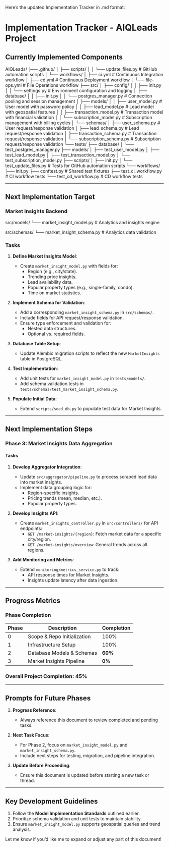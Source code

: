 Here’s the updated Implementation Tracker in .md format:

# Implementation Tracker - AIQLeads Project

## Currently Implemented Components

AIQLeads/
├── .github/
│   ├── scripts/
│   │   └── update_files.py         # GitHub automation scripts
│   └── workflows/
│       ├── ci.yml                  # Continuous Integration workflow
│       ├── cd.yml                  # Continuous Deployment workflow
│       └── file-ops.yml            # File Operations workflow
├── src/
│   ├── config/
│   │   ├── init.py
│   │   └── settings.py             # Environment configuration and logging
│   ├── database/
│   │   ├── init.py
│   │   └── postgres_manager.py     # Connection pooling and session management
│   ├── models/
│   │   ├── user_model.py           # User model with password policy
│   │   ├── lead_model.py           # Lead model with geospatial features
│   │   ├── transaction_model.py    # Transaction model with financial validation
│   │   └── subscription_model.py   # Subscription management with billing cycles
│   └── schemas/
│       ├── user_schema.py          # User request/response validation
│       ├── lead_schema.py          # Lead request/response validation
│       ├── transaction_schema.py   # Transaction request/response validation
│       └── subscription_schema.py  # Subscription request/response validation
└── tests/
├── database/
│   └── test_postgres_manager.py
├── models/
│   ├── test_user_model.py
│   ├── test_lead_model.py
│   ├── test_transaction_model.py
│   └── test_subscription_model.py
├── scripts/
│   ├── init.py
│   └── test_update_files.py    # Tests for GitHub automation scripts
└── workflows/
├── init.py
├── conftest.py             # Shared test fixtures
├── test_ci_workflow.py     # CI workflow tests
└── test_cd_workflow.py     # CD workflow tests

---

## Next Implementation Target
### Market Insights Backend

src/models/
└── market_insight_model.py         # Analytics and insights engine

src/schemas/
└── market_insight_schema.py        # Analytics data validation

### Tasks
1. **Define Market Insights Model**:
   - Create `market_insight_model.py` with fields for:
     - Region (e.g., city/state).
     - Trending price insights.
     - Lead availability data.
     - Popular property types (e.g., single-family, condo).
     - Time on market statistics.

2. **Implement Schema for Validation**:
   - Add a corresponding `market_insight_schema.py` in `src/schemas/`.
   - Include fields for API request/response validation.
   - Ensure type enforcement and validation for:
     - Nested data structures.
     - Optional vs. required fields.

3. **Database Table Setup**:
   - Update Alembic migration scripts to reflect the new `MarketInsights` table in PostgreSQL.

4. **Test Implementation**:
   - Add unit tests for `market_insight_model.py` in `tests/models/`.
   - Add schema validation tests in `tests/schemas/test_market_insight_schema.py`.

5. **Populate Initial Data**:
   - Extend `scripts/seed_db.py` to populate test data for Market Insights.

---

## Next Implementation Steps
### Phase 3: Market Insights Data Aggregation
#### Tasks
1. **Develop Aggregator Integration**:
   - Update `src/aggregator/pipeline.py` to process scraped lead data into market insights.
   - Implement data grouping logic for:
     - Region-specific insights.
     - Pricing trends (mean, median, etc.).
     - Popular property types.

2. **Develop Insights API**:
   - Create `market_insights_controller.py` in `src/controllers/` for API endpoints:
     - `GET /market-insights/{region}`: Fetch market data for a specific city/region.
     - `GET /market-insights/overview`: General trends across all regions.

3. **Add Monitoring and Metrics**:
   - Extend `monitoring/metrics_service.py` to track:
     - API response times for Market Insights.
     - Insights update latency after data ingestion.

---

## Progress Metrics
### Phase Completion
| Phase | Description                 | Completion |
|-------|-----------------------------|------------|
| 0     | Scope & Repo Initialization | 100%       |
| 1     | Infrastructure Setup        | 100%       |
| 2     | Database Models & Schemas   | **60%**    |
| 3     | Market Insights Pipeline    | **0%**     |

### Overall Project Completion: **45%**

---

## Prompts for Future Phases
1. **Progress Reference**:
   - Always reference this document to review completed and pending tasks.

2. **Next Task Focus**:
   - For Phase 2, focus on `market_insight_model.py` and `market_insight_schema.py`.
   - Include next steps for testing, migration, and pipeline integration.

3. **Update Before Proceeding**:
   - Ensure this document is updated before starting a new task or thread.

---

## Key Development Guidelines
1. Follow the **Model Implementation Standards** outlined earlier.
2. Prioritize schema validation and unit tests to maintain stability.
3. Ensure `market_insight_model.py` supports geospatial queries and trend analysis.

Let me know if you’d like me to expand or adjust any part of this document!
